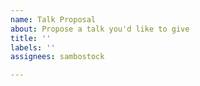 ```yaml
---
name: Talk Proposal
about: Propose a talk you'd like to give
title: ''
labels: ''
assignees: sambostock

---
```



